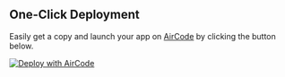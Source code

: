 ## One-Click Deployment

Easily get a copy and launch your app on [AirCode](https://aircode.io/) by clicking the button below.

[![Deploy with AirCode](https://aircode.io/aircode-deploy-button.svg)](https://aircode.io/dashboard?owner=afnb27&repo=ECommerce_Backend_Project&path=&appname=E-commerce%20backend%20project)
